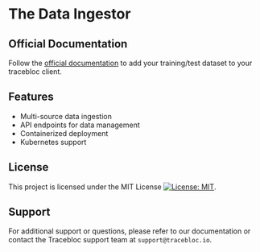 # The Data Ingestor

## Official Documentation
Follow the [official documentation](https://docs.tracebloc.io/create-use-case/prepare-dataset) to add your training/test dataset to your tracebloc client.

## Features
- Multi-source data ingestion
- API endpoints for data management
- Containerized deployment
- Kubernetes support

## License
This project is licensed under the MIT License [![License: MIT](https://img.shields.io/badge/License-MIT-yellow.svg)](https://opensource.org/licenses/MIT).

## Support
For additional support or questions, please refer to our documentation or contact the Tracebloc support team at `support@tracebloc.io`.
